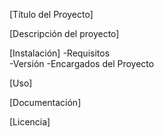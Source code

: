 [Título del Proyecto]

[Descripción del proyecto]

[Instalación]
  -Requisitos   
  -Versión
  -Encargados del Proyecto

[Uso]

[Documentación]

[Licencia]
